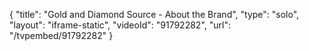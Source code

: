 {
    "title": "Gold and Diamond Source - About the Brand",
    "type": "solo",
    "layout": "iframe-static",
    "videoId": "91792282",
    "url": "\/tvpembed\/91792282"
}